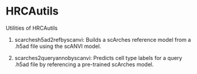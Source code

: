 # HRCAutils

Utilities of HRCAutils

1. scarchesh5ad2refbyscanvi: Builds a scArches reference model from a .h5ad file using the scANVI model.

2. scarches2queryannobyscanvi: Predicts cell type labels for a query .h5ad file by referencing a pre-trained scArches model.

